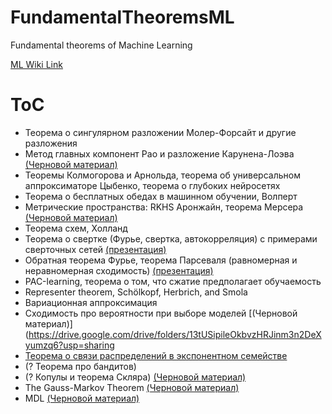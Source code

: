 # FundamentalTheoremsML
Fundamental theorems of Machine Learning

[ML Wiki Link](http://www.machinelearning.ru/wiki/index.php?title=%D0%9C%D0%B0%D1%82%D0%B5%D0%BC%D0%B0%D1%82%D0%B8%D1%87%D0%B5%D1%81%D0%BA%D0%B8%D0%B5_%D0%BC%D0%B5%D1%82%D0%BE%D0%B4%D1%8B_%D0%BF%D1%80%D0%BE%D0%B3%D0%BD%D0%BE%D0%B7%D0%B8%D1%80%D0%BE%D0%B2%D0%B0%D0%BD%D0%B8%D1%8F_(%D0%BF%D1%80%D0%B0%D0%BA%D1%82%D0%B8%D0%BA%D0%B0,_%D0%92.%D0%92._%D0%A1%D1%82%D1%80%D0%B8%D0%B6%D0%BE%D0%B2)/%D0%93%D1%80%D1%83%D0%BF%D0%BF%D0%B0_674,_%D0%B2%D0%B5%D1%81%D0%BD%D0%B0_2020)

# ToC
* Теорема о сингулярном разложении Молер-Форсайт и другие разложения 
* Метод главных компонент Рао и разложение Карунена-Лоэва  [(Черновой материал)](https://drive.google.com/drive/folders/1fG4DpuApxctHGjPCQh8z2GFjxvkOm0Au?usp=sharing)
* Теоремы Колмогорова и Арнольда, теорема об универсальном аппроксиматоре Цыбенко, теорема о глубоких нейросетях
* Теорема о бесплатных обедах в машинном обучении, Волперт
* Метрические пространства: RKHS Аронжайн, теорема Мерсера  [(Черновой материал)](https://drive.google.com/drive/folders/1Uh-nPVzDS3cI1yxoYbDpe8464Q6xKKOU?usp=sharing)
* Теорема схем, Холланд
* Теорема о свертке (Фурье, свертка, автокорреляция) с примерами сверточных сетей [(презентация)](Conv/demo.pdf)
* Обратная теорема Фурье, теорема Парсеваля (равномерная и неравномерная сходимость) [(презентация)](Parseval/demo.pdf)
* РАС-learning, теорема о том, что сжатие предполагает обучаемость
* Representer theorem, Schölkopf, Herbrich, and Smola
* Вариационная аппроксимация
* Сходимость про вероятности при выборе моделей  [(Черновой материал)](https://drive.google.com/drive/folders/13tUSipileOkbvzHRJinm3n2DeXyumzq6?usp=sharing
* [Теорема о связи распределений в экспонентном семействе](BernshteinFonMises/BernshteinFonMises.pdf)
* (? Теорема про бандитов)
* (? Копулы и теорема Скляра)   [(Черновой материал)](https://drive.google.com/drive/folders/1NM8ldEwCXRnRhuZff-Ok_dpXEycpyvuq?usp=sharing)
* The Gauss-Markov Theorem [(Черновой материал)](https://drive.google.com/drive/folders/1I0SS0OhWx7Q1OKmgiDVhdnQsNC8bPNjp?usp=sharing)
* MDL  [(Черновой материал)](https://drive.google.com/drive/folders/1E1-ccv9NQy7W9ZzE-8cUZmpb4k-pWf2I?usp=sharing)


